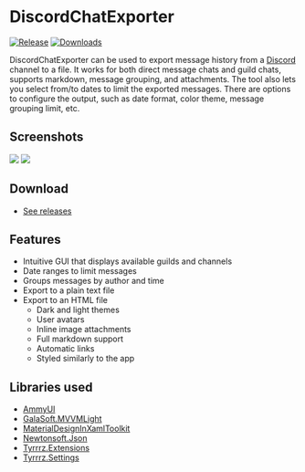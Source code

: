 # DiscordChatExporter

[![Release](https://img.shields.io/github/release/Tyrrrz/DiscordChatExporter.svg)](https://github.com/Tyrrrz/DiscordChatExporter/releases)
[![Downloads](https://img.shields.io/github/downloads/Tyrrrz/DiscordChatExporter/total.svg)](https://github.com/Tyrrrz/DiscordChatExporter/releases)

DiscordChatExporter can be used to export message history from a [Discord](https://discordapp.com) channel to a file. It works for both direct message chats and guild chats, supports markdown, message grouping, and attachments. The tool also lets you select from/to dates to limit the exported messages. There are options to configure the output, such as date format, color theme, message grouping limit, etc.

## Screenshots

![](http://www.tyrrrz.me/Projects/DiscordChatExporter/Images/1.png)
![](http://www.tyrrrz.me/Projects/DiscordChatExporter/Images/4.png)

## Download

- [See releases](https://github.com/Tyrrrz/DiscordChatExporter/releases)

## Features

- Intuitive GUI that displays available guilds and channels
- Date ranges to limit messages
- Groups messages by author and time
- Export to a plain text file
- Export to an HTML file
  - Dark and light themes
  - User avatars
  - Inline image attachments
  - Full markdown support
  - Automatic links
  - Styled similarly to the app

## Libraries used

- [AmmyUI](https://github.com/AmmyUI/AmmyUI)
- [GalaSoft.MVVMLight](http://www.mvvmlight.net)
- [MaterialDesignInXamlToolkit](https://github.com/ButchersBoy/MaterialDesignInXamlToolkit)
- [Newtonsoft.Json](http://www.newtonsoft.com/json)
- [Tyrrrz.Extensions](https://github.com/Tyrrrz/Extensions)
- [Tyrrrz.Settings](https://github.com/Tyrrrz/Settings)

